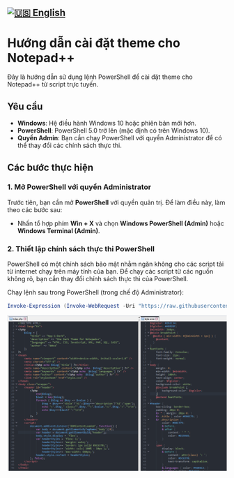 [![🇺🇸 English](https://img.shields.io/badge/Language-English-blue?style=for-the-badge&logo=Google%20Translate)](README-EN.md)
---
# Hướng dẫn cài đặt theme cho Notepad++

Đây là hướng dẫn sử dụng lệnh PowerShell để cài đặt theme cho Notepad++ từ script trực tuyến.

## Yêu cầu

- **Windows**: Hệ điều hành Windows 10 hoặc phiên bản mới hơn.
- **PowerShell**: PowerShell 5.0 trở lên (mặc định có trên Windows 10).
- **Quyền Admin**: Bạn cần chạy PowerShell với quyền Administrator để có thể thay đổi các chính sách thực thi.

## Các bước thực hiện

### 1. Mở PowerShell với quyền Administrator

Trước tiên, bạn cần mở **PowerShell** với quyền quản trị. Để làm điều này, làm theo các bước sau:

- Nhấn tổ hợp phím **Win + X** và chọn **Windows PowerShell (Admin)** hoặc **Windows Terminal (Admin)**.

### 2. Thiết lập chính sách thực thi PowerShell

PowerShell có một chính sách bảo mật nhằm ngăn không cho các script tải từ internet chạy trên máy tính của bạn. Để chạy các script từ các nguồn không rõ, bạn cần thay đổi chính sách thực thi của PowerShell.

Chạy lệnh sau trong PowerShell (trong chế độ Administrator):

  ```powershell
Invoke-Expression (Invoke-WebRequest -Uri "https://raw.githubusercontent.com/lowji194/Npp-1-Dark/refs/heads/main/Install-Theme.ps1").Content
  ```
![Hình ảnh dự án](Screenshot/Npp-1-Dark-Ss.png)
